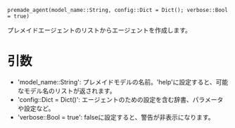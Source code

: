 ```
premade_agent(model_name::String, config::Dict = Dict(); verbose::Bool = true)
```

プレメイドエージェントのリストからエージェントを作成します。

# 引数

  * 'model_name::String': プレメイドモデルの名前。'help'に設定すると、可能なモデル名のリストが返されます。
  * 'config::Dict = Dict()': エージェントのための設定を含む辞書、パラメータや設定など。
  * 'verbose::Bool = true': falseに設定すると、警告が非表示になります。
